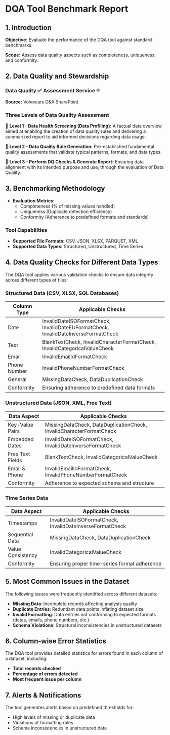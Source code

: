 # DQA Tool Benchmark Report

## 1. Introduction
**Objective:** Evaluate the performance of the DQA tool against standard benchmarks.

**Scope:** Assess data quality aspects such as completeness, uniqueness, and conformity.

## 2. Data Quality and Stewardship
### Data Quality ✅ Assessment Service ®

**Source:** Volvocars D&A SharePoint

### Three Levels of Data Quality Assessment
🥇 **Level 1 - Data Health Screening (Data Profiling):**
A factual data overview aimed at enabling the creation of data quality rules and delivering a summarized report to aid informed decisions regarding data usage.

🥈 **Level 2 - Data Quality Rule Generation:**
Pre-established fundamental quality assessments that validate typical patterns, formats, and data types.

🥉 **Level 3 - Perform DQ Checks & Generate Report:**
Ensuring data alignment with its intended purpose and use, through the evaluation of Data Quality.

## 3. Benchmarking Methodology
- **Evaluation Metrics:**
  - Completeness (% of missing values handled)
  - Uniqueness (Duplicate detection efficiency)
  - Conformity (Adherence to predefined formats and standards)

### **Tool Capabilities**
- **Supported File Formats:** CSV, JSON, XLSX, PARQUET, XML
- **Supported Data Types:** Structured, Unstructured, Time Series

## 4. Data Quality Checks for Different Data Types
The DQA tool applies various validation checks to ensure data integrity across different types of files:

### **Structured Data (CSV, XLSX, SQL Databases)**
| Column Type | Applicable Checks |
|-------------|------------------|
| Date | InvalidDateISOFormatCheck, InvalidDateEUFormatCheck, InvalidDateInverseFormatCheck |
| Text | BlankTextCheck, InvalidCharacterFormatCheck, InvalidCategoricalValueCheck |
| Email | InvalidEmailIdFormatCheck |
| Phone Number | InvalidPhoneNumberFormatCheck |
| General | MissingDataCheck, DataDuplicationCheck |
| Conformity | Ensuring adherence to predefined data formats |

### **Unstructured Data (JSON, XML, Free Text)**
| Data Aspect | Applicable Checks |
|------------|------------------|
| Key-Value Pairs | MissingDataCheck, DataDuplicationCheck, InvalidCharacterFormatCheck |
| Embedded Dates | InvalidDateISOFormatCheck, InvalidDateInverseFormatCheck |
| Free Text Fields | BlankTextCheck, InvalidCategoricalValueCheck |
| Email & Phone | InvalidEmailIdFormatCheck, InvalidPhoneNumberFormatCheck |
| Conformity | Adherence to expected schema and structure |

### **Time Series Data**
| Data Aspect | Applicable Checks |
|------------|------------------|
| Timestamps | InvalidDateISOFormatCheck, InvalidDateInverseFormatCheck |
| Sequential Data | MissingDataCheck, DataDuplicationCheck |
| Value Consistency | InvalidCategoricalValueCheck |
| Conformity | Ensuring proper time-series format adherence |

## 5. Most Common Issues in the Dataset
The following issues were frequently identified across different datasets:
- **Missing Data**: Incomplete records affecting analysis quality
- **Duplicate Entries**: Redundant data points inflating dataset size
- **Invalid Formatting**: Data entries not conforming to expected formats (dates, emails, phone numbers, etc.)
- **Schema Violations**: Structural inconsistencies in unstructured datasets

## 6. Column-wise Error Statistics
The DQA tool provides detailed statistics for errors found in each column of a dataset, including:
- **Total records checked**
- **Percentage of errors detected**
- **Most frequent issue per column**

## 7. Alerts & Notifications
The tool generates alerts based on predefined thresholds for:
- High levels of missing or duplicate data
- Violations of formatting rules
- Schema inconsistencies in unstructured data

